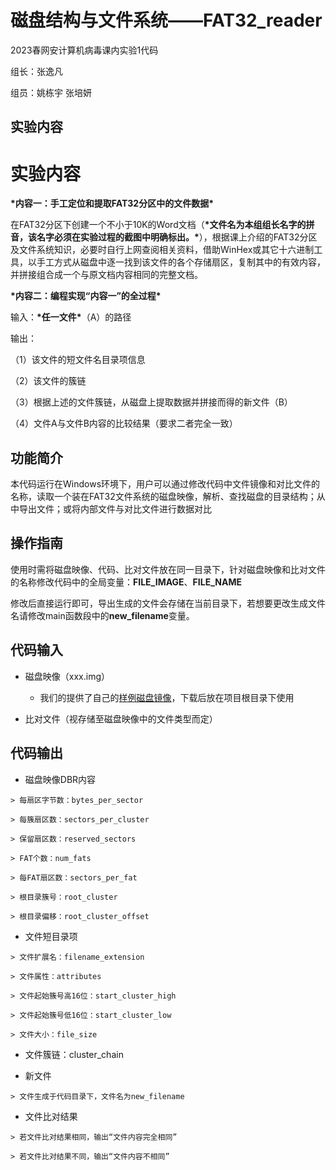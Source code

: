 # 磁盘结构与文件系统——FAT32_reader
2023春网安计算机病毒课内实验1代码

组长：张逸凡 

组员：姚栋宇 张培妍

## 实验内容

# 实验内容

**\*内容一：手工定位和提取FAT32分区中的文件数据\***

在FAT32分区下创建一个不小于10K的Word文档（**\*文件名为本组组长名字的拼音，该名字必须在实验过程的截图中明确标出。\***），根据课上介绍的FAT32分区及文件系统知识，必要时自行上网查阅相关资料，借助WinHex或其它十六进制工具，以手工方式从磁盘中逐一找到该文件的各个存储扇区，复制其中的有效内容，并拼接组合成一个与原文档内容相同的完整文档。

**\*内容二：编程实现“内容一”的全过程\***

输入：**\*任一文件\***（A）的路径

输出：

（1）该文件的短文件名目录项信息

（2）该文件的簇链

（3）根据上述的文件簇链，从磁盘上提取数据并拼接而得的新文件（B）

（4）文件A与文件B内容的比较结果（要求二者完全一致）

## 功能简介

本代码运行在Windows环境下，用户可以通过修改代码中文件镜像和对比文件的名称，读取一个装在FAT32文件系统的磁盘映像，解析、查找磁盘的目录结构；从中导出文件；或将内部文件与对比文件进行数据对比

## 操作指南

使用时需将磁盘映像、代码、比对文件放在同一目录下，针对磁盘映像和比对文件的名称修改代码中的全局变量：**FILE_IMAGE**、**FILE_NAME**

修改后直接运行即可，导出生成的文件会存储在当前目录下，若想要更改生成文件名请修改main函数段中的**new_filename**变量。

## 代码输入

* 磁盘映像（xxx.img）
  * 我们的提供了自己的[样例磁盘镜像](https://drive.google.com/file/d/1oUbaTT4BNoo08I3psMLFLK-Y4ztkbZzI/view?usp=share_link)，下载后放在项目根目录下使用

* 比对文件（视存储至磁盘映像中的文件类型而定）

## 代码输出

* 磁盘映像DBR内容
```
> 每扇区字节数：bytes_per_sector

> 每簇扇区数：sectors_per_cluster

> 保留扇区数：reserved_sectors

> FAT个数：num_fats

> 每FAT扇区数：sectors_per_fat

> 根目录簇号：root_cluster

> 根目录偏移：root_cluster_offset
```
* 文件短目录项
```
> 文件扩展名：filename_extension

> 文件属性：attributes

> 文件起始簇号高16位：start_cluster_high

> 文件起始簇号低16位：start_cluster_low

> 文件大小：file_size
```
* 文件簇链：cluster_chain

* 新文件
```
> 文件生成于代码目录下，文件名为new_filename
```

* 文件比对结果
```
> 若文件比对结果相同，输出“文件内容完全相同”

> 若文件比对结果不同，输出“文件内容不相同”
```